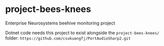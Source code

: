 # project-bees-knees
Enterprise Neurosystems beehive monitoring project

Dotnet code needs this project to exist alongside the `project-bees-knees/` folder:
  `https://github.com/csukuangfj/PortAudioSharp2.git`